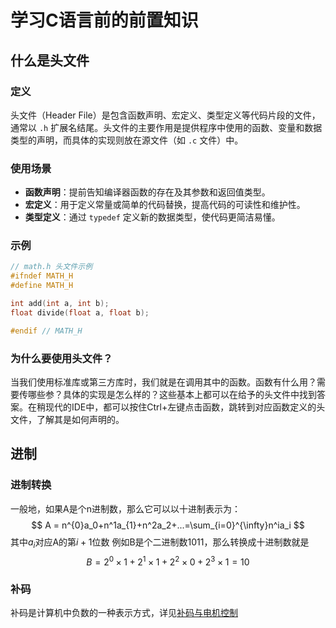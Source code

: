 # 学习C语言前的前置知识



## 什么是头文件

### 定义

头文件（Header File）是包含函数声明、宏定义、类型定义等代码片段的文件，通常以 `.h` 扩展名结尾。头文件的主要作用是提供程序中使用的函数、变量和数据类型的声明，而具体的实现则放在源文件（如 `.c` 文件）中。

### 使用场景
- **函数声明**：提前告知编译器函数的存在及其参数和返回值类型。
- **宏定义**：用于定义常量或简单的代码替换，提高代码的可读性和维护性。
- **类型定义**：通过 `typedef` 定义新的数据类型，使代码更简洁易懂。

### 示例

```c
// math.h 头文件示例
#ifndef MATH_H
#define MATH_H

int add(int a, int b);
float divide(float a, float b);

#endif // MATH_H
```

### 为什么要使用头文件？

当我们使用标准库或第三方库时，我们就是在调用其中的函数。函数有什么用？需要传哪些参？具体的实现是怎么样的？这些基本上都可以在给予的头文件中找到答案。在稍现代的IDE中，都可以按住Ctrl+左键点击函数，跳转到对应函数定义的头文件，了解其是如何声明的。

## 进制

### 进制转换

一般地，如果A是个n进制数，那么它可以以十进制表示为：
$$
A = n^{0}a_0+n^1a_{1}+n^2a_2+...=\sum_{i=0}^{\infty}n^ia_i
$$
其中$a_i$对应A的第$i+1$位数
例如B是个二进制数$1011$，那么转换成十进制数就是
$$
B=2^0\times1+2^1\times1+2^2\times0+2^3\times1=10
$$

### 补码

补码是计算机中负数的一种表示方式，详见[补码与电机控制](../rm/补码与电机控制.md)